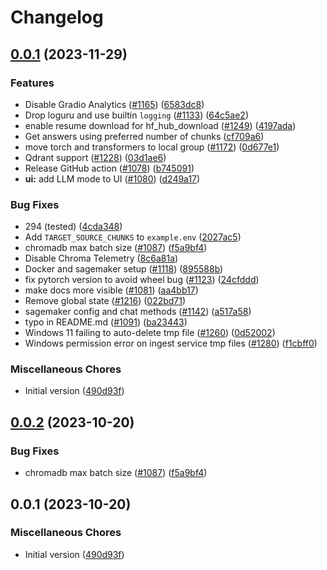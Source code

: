 # Changelog

## [0.0.1](https://github.com/vaimalaviya1233/privateGPT/compare/v0.0.2...v0.0.1) (2023-11-29)


### Features

* Disable Gradio Analytics ([#1165](https://github.com/vaimalaviya1233/privateGPT/issues/1165)) ([6583dc8](https://github.com/vaimalaviya1233/privateGPT/commit/6583dc84c082773443fc3973b1cdf8095fa3fec3))
* Drop loguru and use builtin `logging` ([#1133](https://github.com/vaimalaviya1233/privateGPT/issues/1133)) ([64c5ae2](https://github.com/vaimalaviya1233/privateGPT/commit/64c5ae214a9520151c9c2d52ece535867d799367))
* enable resume download for hf_hub_download ([#1249](https://github.com/vaimalaviya1233/privateGPT/issues/1249)) ([4197ada](https://github.com/vaimalaviya1233/privateGPT/commit/4197ada6267c822f32c1d7ba2be6e7ce145a3404))
* Get answers using preferred number of chunks ([cf709a6](https://github.com/vaimalaviya1233/privateGPT/commit/cf709a6b7a951fc333ef5a089b24179ca660469b))
* move torch and transformers to local group ([#1172](https://github.com/vaimalaviya1233/privateGPT/issues/1172)) ([0d677e1](https://github.com/vaimalaviya1233/privateGPT/commit/0d677e10b970aec222ec04837d0f08f1631b6d4a))
* Qdrant support ([#1228](https://github.com/vaimalaviya1233/privateGPT/issues/1228)) ([03d1ae6](https://github.com/vaimalaviya1233/privateGPT/commit/03d1ae6d70dffdd2411f0d4e92f65080fff5a6e2))
* Release GitHub action ([#1078](https://github.com/vaimalaviya1233/privateGPT/issues/1078)) ([b745091](https://github.com/vaimalaviya1233/privateGPT/commit/b7450911b25b0b70528fd4b620cffb90766e3448))
* **ui:** add LLM mode to UI ([#1080](https://github.com/vaimalaviya1233/privateGPT/issues/1080)) ([d249a17](https://github.com/vaimalaviya1233/privateGPT/commit/d249a17c330abd122e4988d35d94bcc2df980700))


### Bug Fixes

* 294 (tested) ([4cda348](https://github.com/vaimalaviya1233/privateGPT/commit/4cda348cf87f56ff237e376b03732b1b47a99215))
* Add `TARGET_SOURCE_CHUNKS` to `example.env` ([2027ac5](https://github.com/vaimalaviya1233/privateGPT/commit/2027ac563b6606199563632191b65f5105af8ebe))
* chromadb max batch size ([#1087](https://github.com/vaimalaviya1233/privateGPT/issues/1087)) ([f5a9bf4](https://github.com/vaimalaviya1233/privateGPT/commit/f5a9bf4e374b2d4c76438cf8a97cccf222ec8e6f))
* Disable Chroma Telemetry ([8c6a81a](https://github.com/vaimalaviya1233/privateGPT/commit/8c6a81a07fc9c800d53f62a33f5ae3b5247a22a6))
* Docker and sagemaker setup ([#1118](https://github.com/vaimalaviya1233/privateGPT/issues/1118)) ([895588b](https://github.com/vaimalaviya1233/privateGPT/commit/895588b82a06c2bc71a9e22fb840c7f6442a3b5b))
* fix pytorch version to avoid wheel bug ([#1123](https://github.com/vaimalaviya1233/privateGPT/issues/1123)) ([24cfddd](https://github.com/vaimalaviya1233/privateGPT/commit/24cfddd60f74aadd2dade4c63f6012a2489938a1))
* make docs more visible ([#1081](https://github.com/vaimalaviya1233/privateGPT/issues/1081)) ([aa4bb17](https://github.com/vaimalaviya1233/privateGPT/commit/aa4bb17a2e6a797b450fa11a45e0b0528b8efecf))
* Remove global state ([#1216](https://github.com/vaimalaviya1233/privateGPT/issues/1216)) ([022bd71](https://github.com/vaimalaviya1233/privateGPT/commit/022bd718e3dfc197027b1e24fb97e5525b186db4))
* sagemaker config and chat methods ([#1142](https://github.com/vaimalaviya1233/privateGPT/issues/1142)) ([a517a58](https://github.com/vaimalaviya1233/privateGPT/commit/a517a588c4927aa5c5c2a93e4f82a58f0599d251))
* typo in README.md ([#1091](https://github.com/vaimalaviya1233/privateGPT/issues/1091)) ([ba23443](https://github.com/vaimalaviya1233/privateGPT/commit/ba23443a70d323cd4f9a242b33fd9dce1bacd2db))
* Windows 11 failing to auto-delete tmp file ([#1260](https://github.com/vaimalaviya1233/privateGPT/issues/1260)) ([0d52002](https://github.com/vaimalaviya1233/privateGPT/commit/0d520026a3d5b08a9b8487be992d3095b21e710c))
* Windows permission error on ingest service tmp files ([#1280](https://github.com/vaimalaviya1233/privateGPT/issues/1280)) ([f1cbff0](https://github.com/vaimalaviya1233/privateGPT/commit/f1cbff0fb7059432d9e71473cbdd039032dab60d))


### Miscellaneous Chores

* Initial version ([490d93f](https://github.com/vaimalaviya1233/privateGPT/commit/490d93fdc1977443c92f6c42e57a1c585aa59430))

## [0.0.2](https://github.com/imartinez/privateGPT/compare/v0.0.1...v0.0.2) (2023-10-20)


### Bug Fixes

* chromadb max batch size ([#1087](https://github.com/imartinez/privateGPT/issues/1087)) ([f5a9bf4](https://github.com/imartinez/privateGPT/commit/f5a9bf4e374b2d4c76438cf8a97cccf222ec8e6f))

## 0.0.1 (2023-10-20)

### Miscellaneous Chores

* Initial version ([490d93f](https://github.com/imartinez/privateGPT/commit/490d93fdc1977443c92f6c42e57a1c585aa59430))
